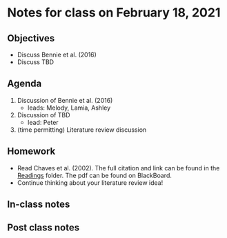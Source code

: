 # Notes for class on February 18, 2021

## Objectives
- Discuss Bennie et al. (2016)
- Discuss TBD

## Agenda
1. Discussion of Bennie et al. (2016)
	- leads: Melody, Lamia, Ashley
2. Discussion of TBD
	- lead: Peter
3. (time permitting) Literature review discussion

## Homework
- Read Chaves et al. (2002). The full citation and link can be found in the 
[Readings](../Readings) folder. The pdf can be found on BlackBoard.
- Continue thinking about your literature review idea!

## In-class notes

## Post class notes